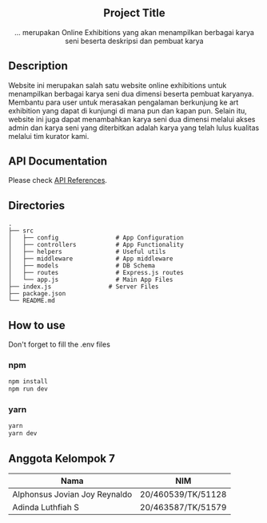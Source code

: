 <h2 align="center">
  Project Title
</h2>

<p align="center">
  ... merupakan Online Exhibitions yang akan menampilkan berbagai karya seni beserta deskripsi dan pembuat karya
</p>


## Description

Website ini merupakan salah satu website online exhibitions untuk menampilkan berbagai karya seni dua dimensi beserta pembuat karyanya. Membantu para user untuk merasakan pengalaman berkunjung ke art exhibition yang dapat di kunjungi di mana pun dan kapan pun. Selain itu, website ini juga dapat menambahkan karya seni dua dimensi melalui akses admin dan karya seni yang diterbitkan adalah karya yang telah lulus kualitas melalui tim kurator kami.

## API Documentation
Please check [API References](https://documenter.getpostman.com/view/17403192/2s83Rwjb7c#1b444c49-cb52-48d0-a546-e70421c09cb5).

## Directories
    .
    ├── src                    
    │   ├── config                # App Configuration
    │   ├── controllers           # App Functionality
    │   ├── helpers               # Useful utils
    │   ├── middleware            # App middleware
    │   ├── models                # DB Schema
    │   ├── routes                # Express.js routes
    │   └── app.js                # Main App Files
    ├── index.js                # Server Files 
    ├── package.json
    └── README.md




## How to use
Don't forget to fill the .env files
### npm
```bash
npm install
npm run dev
```
### yarn
```bash
yarn
yarn dev
```

## Anggota Kelompok 7
Nama  | NIM
------------- | -------------
Alphonsus Jovian Joy Reynaldo  | 20/460539/TK/51128
Adinda Luthfiah S              | 20/463587/TK/51579
